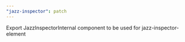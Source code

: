 ```yaml
---
"jazz-inspector": patch
---
```


Export JazzInspectorInternal component to be used for jazz-inspector-element
